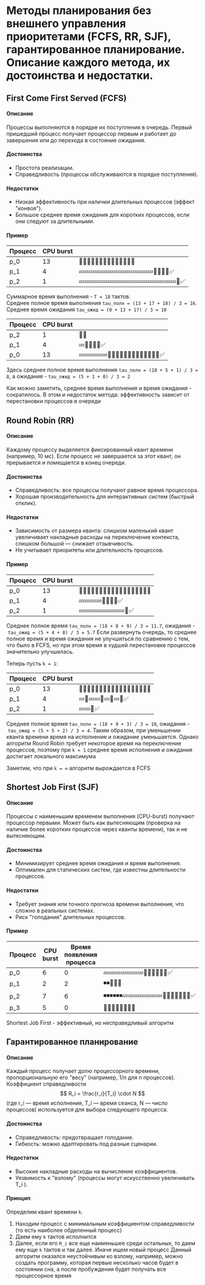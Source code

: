 # Методы планирования без внешнего управления приоритетами (FCFS, RR, SJF), гарантированное планирование. Описание каждого метода, их достоинства и недостатки.

## First Come First Served (FCFS)
#### Описание  
  Процессы выполняются в порядке их поступления в очередь. Первый пришедший процесс получает процессор первым и работает до завершения или до перехода в состояние ожидания.  
#### Достоинства  
- Простота реализации.  
- Справедливость (процессы обслуживаются в порядке поступления).  
#### Недостатки  
- Низкая эффективность при наличии длительных процессов (эффект "конвоя").  
- Большое среднее время ожидания для коротких процессов, если они следуют за длительными.
#### Пример

| Процесс | CPU burst |                                       |
| ------- | --------- | ------------------------------------- |
| p_0     | 13        | 🔄🔄🔄🔄🔄🔄🔄🔄🔄🔄🔄🔄🔄✅           |
| p_1     | 4         | 💤💤💤💤💤💤💤💤💤💤💤💤💤🔄🔄🔄🔄✅   |
| p_2     | 1         | 💤💤💤💤💤💤💤💤💤💤💤💤💤💤💤💤💤🔄✅ |
Суммарное время выполнения - `T = 18` тактов.  
Среднее полное время выполнения `tau_полн = (13 + 17 + 18) / 3 = 16`.  
Среднее время ожидания `tau_ожид = (0 + 13 + 17) / 3 = 10`

| Процесс | CPU burst |                                       |
| ------- | --------- | ------------------------------------- |
| p_2     | 1         | 🔄✅                                   |
| p_1     | 4         | 💤🔄🔄🔄🔄✅                           |
| p_0     | 13        | 💤💤💤💤💤🔄🔄🔄🔄🔄🔄🔄🔄🔄🔄🔄🔄🔄✅ |
Здесь среднее полное время выполнения `tau_полн = (18 + 5 + 1) / 3 = 8`, а ожидания - `tau_ожид = (5 + 1 + 0) / 3 = 2`

Как можно заметить, среднее время выполнения и время ожидания - сократилось. В этом и недостаток метода: эффективность зависит от перестановки процессов в очереди
## Round Robin (RR)
#### Описание  
  Каждому процессу выделяется фиксированный квант времени (например, 10 мс). Если процесс не завершается за этот квант, он прерывается и помещается в конец очереди.  
#### Достоинства  
- Справедливость: все процессы получают равное время процессора.  
- Хорошая производительность для интерактивных систем (быстрый отклик).  
#### Недостатки
- Зависимость от размера кванта: слишком маленький квант увеличивает накладные расходы на переключение контекста, слишком большой — снижает отзывчивость.  
- Не учитывает приоритеты или длительность процессов. 
#### Пример
|Процесс|CPU burst| |
|---|---|---|
|p_0|13|🔄🔄🔄🔄💤💤💤💤🔄🔄🔄🔄🔄🔄🔄🔄🔄✅|
|p_1|4|💤💤💤💤🔄🔄🔄🔄✅|
|p_2|1|💤💤💤💤💤💤💤💤🔄✅|
Среднее полное время `tau_полн = (18 + 8 + 9) / 3 = 11.7`, ожидания - `tau_ожид = (5 + 4 + 8) / 3 = 5.7`
Если развернуть очередь, то среднее полное время и время ожидания не улучшиться по сравнению с тем, что было в FCFS, но при этом время в худшей перестановке процессов значительно улучшилась.

Теперь пусть `k = 1`:

| Процесс | CPU burst |                                     |
| ------- | --------- | ----------------------------------- |
| p_0     | 13        | 🔄💤💤🔄💤🔄💤🔄💤🔄🔄🔄🔄🔄🔄🔄🔄✅ |
| p_1     | 4         | 💤🔄💤💤🔄💤🔄💤🔄✅                 |
| p_2     | 1         | 💤💤🔄✅                             |
Среднее полное время `tau_полн = (18 + 9 + 3) / 3 = 10`, ожидания - `tau_ожид = (5 + 5 + 2) / 3 = 4`. Таким образом, при уменьшении кванта времени время на исполнение и ожидание уменьшается. Однако алгоритм Round Robin требует некоторое время на переключение процессов, поэтому при `k = 1` среднее время исполнения и ожидания достигает локального максимума

Заметим, что при `k = ∞` алгоритм вырождается в FCFS
## Shortest Job First (SJF)
#### Описание  
  Процессы с наименьшим временем выполнения (CPU-burst) получают процессор первыми. Может быть как вытесняющим (проверка на наличие более коротких процессов через кванты времени), так и не вытесняющим.  
#### Достоинства 
- Минимизирует среднее время ожидания и время выполнения.  
- Оптимален для статических систем, где известны длительности процессов.  
#### Недостатки  
- Требует знания или точного прогноза времени выполнения, что сложно в реальных системах.  
- Риск "голодания" длительных процессов.
#### Пример

| Процесс | CPU burst | Время появления процесса |                                           |
| ------- | --------- | ------------------------ | ----------------------------------------- |
| p_0     | 6         | 0                        | 💤💤💤💤💤💤💤🔄🔄🔄🔄🔄🔄✅               |
| p_1     | 2         | 2                        | ◾️◾️🔄🔄✅                                 |
| p_2     | 7         | 6                        | ◾️◾️◾️◾️◾️◾️💤💤💤💤💤💤💤🔄🔄🔄🔄🔄🔄🔄✅ |
| p_3     | 5         | 0                        | 🔄🔄💤💤🔄🔄🔄✅                           |
Shortest Job First - эффективный, но несправедливый алгоритм
## Гарантированное планирование
#### Описание  
  Каждый процесс получает долю процессорного времени, пропорциональную его "весу" (например, 1/n для n процессов). Коэффициент справедливости 
$$ 
R_i = \frac{r_i}{T_i} \cdot N 
$$
   (где r_i  — время исполнения,  T_i  — время сеанса,  N  — число процессов) используется для выбора следующего процесса.

#### Достоинства  
- Справедливость: предотвращает голодание.  
- Гибкость: можно адаптировать под разные сценарии.  
#### Недостатки  
- Высокие накладные расходы на вычисление коэффициентов.  
- Уязвимость к "взлому" (процессы могут искусственно увеличивать T_i ).
#### Принцип
Определим квант времени `k`.
1. Находим процесс с минимальным коэффициентом справедливости (то есть наиболее обделенный процесс)
2. Даем ему `k` тактов исполнится
3. Далее, если его `R_i` все еще наименьшее среди остальных, то даем ему еще `k` тактов и так далее. Иначе ищем новый процесс
Данный алгоритм оказался неустойчивым ко взлому, например, можно создать программу, которая первые несколько часов будет в состоянии сна, а после пробуждения будет получать все процессорное время
